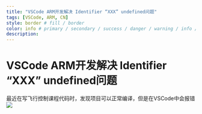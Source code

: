 ```yaml
---
title: "VSCode ARM开发解决 Identifier “XXX” undefined问题"
tags: [VSCode, ARM, CN]
style: border # fill / border
color: info # primary / secondary / success / danger / warning / info / light / dark
description: 
---
```


# VSCode ARM开发解决 Identifier “XXX” undefined问题

最近在写飞行控制课程代码时，发现项目可以正常编译，但是在VSCode中会报错
![](https://lenjis.github.io/assets/images/Idetifier_undefined.png)